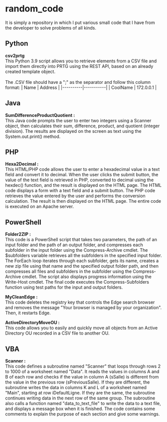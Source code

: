 # random_code
It is simply a repository in which I put various small code that I have from the developer to solve problems of all kinds.
## Python
**csv2prtg** <br>
This Python 3.9 script allows you to retrieve elements from a CSV file and import them directly into PRTG using the REST API, based on an already created template object. <br>
<br>
The .CSV file should have a ";" as the separator and follow this column format:
|   Name   |  Address  |
|----------|-----------|
| CoolName | 172.0.0.1 |
## Java
**SumDifferenceProductQuotient :** <br>
This Java code prompts the user to enter two integers using a Scanner object, then calculates their sum, difference, product, and quotient (integer division). The results are displayed on the screen as text using the System.out.print() method.

## PHP
**Hexa2Decimal :** <br>
This HTML/PHP code allows the user to enter a hexadecimal value in a text field and convert it to decimal. When the user clicks the submit button, the value of the text field is retrieved in PHP, converted to decimal using the hexdec() function, and the result is displayed on the HTML page. The HTML code displays a form with a text field and a submit button. The PHP code retrieves the value entered by the user and performs the conversion calculation. The result is then displayed on the HTML page. The entire code is executed on an Apache server.

## PowerShell
**Folder2ZIP :** <br>
This code is a PowerShell script that takes two parameters, the path of an input folder and the path of an output folder, and compresses each subfolder in the input folder using the Compress-Archive cmdlet.
The $subfolders variable retrieves all the subfolders in the specified input folder. The ForEach loop iterates through each subfolder, gets its name, creates a new zip file using that name and the specified output folder path, and then compresses all files and subfolders in the subfolder using the Compress-Archive cmdlet. The script also displays progress information using the Write-Host cmdlet.
The final code executes the Compress-Subfolders function using test paths for the input and output folders.

**MyCleanEdge :** <br>
This code deletes the registry key that controls the Edge search browser and removes the message "Your browser is managed by your organization". Then, it restarts Edge.

**ActiveDirectoryMoveOU :** <br>
This code allows you to easily and quickly move all objects from an Active Directory OU recorded in a CSV file to another OU.

## VBA
**Scanner :** <br>
This code defines a subroutine named "Scanner" that loops through rows 2 to 1000 of a worksheet named "Data". It reads the values in columns A and B of each row and checks if the value in column A (sSalle) is different from the value in the previous row (sPreviousSalle). If they are different, the subroutine writes the data in columns K and L of a worksheet named "Main", starting at row iDefaultLigne. If they are the same, the subroutine continues writing data in the next row of the same group. The subroutine also calls a function named "data_to_text_file" to write the data to a text file, and displays a message box when it is finished. The code contains some comments to explain the purpose of each section and give some warnings. <br>
